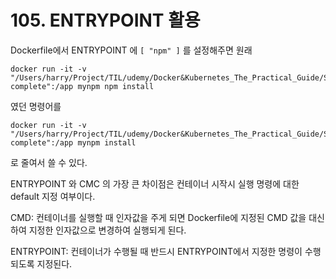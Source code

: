 # 105. ENTRYPOINT 활용


Dockerfile에서 ENTRYPOINT 에 `[ "npm" ]` 를 설정해주면 원래 
```
docker run -it -v "/Users/harry/Project/TIL/udemy/Docker&Kubernetes_The_Practical_Guide/Section_7/105/docker-complete":/app mynpm npm install
```

였던 명령어를 

```
docker run -it -v "/Users/harry/Project/TIL/udemy/Docker&Kubernetes_The_Practical_Guide/Section_7/105/docker-complete":/app mynpm install
```

로 줄여서 쓸 수 있다.

ENTRYPOINT 와 CMC 의 가장 큰 차이점은 컨테이너 시작시 실행 명령에 대한 default 지정 여부이다.

CMD: 컨테이너를 실행할 때 인자값을 주게 되면 Dockerfile에 지정된 CMD 값을 대신하여 지정한 인자값으로 변경하여 실행되게 된다.

ENTRYPOINT: 컨테이너가 수행될 때 반드시 ENTRYPOINT에서 지정한 명령이 수행되도록 지정된다.